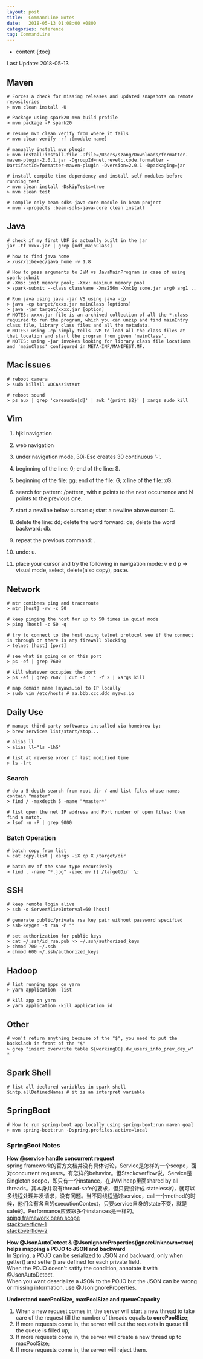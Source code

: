 ```yaml
---
layout: post
title:  CommandLine Notes
date:   2018-05-13 01:08:00 +0800
categories: reference
tag: CommandLine
---
```


* content
{:toc}



Last Update: 2018-05-13

## Maven
```shell
# Forces a check for missing releases and updated snapshots on remote repositories
> mvn clean install -U

# Package using spark20 mvn build profile
> mvn package -P spark20

# resume mvn clean verify from where it fails
> mvn clean verify -rf :[module name]

# manually install mvn plugin
> mvn install:install-file -Dfile=/Users/szang/Downloads/formatter-maven-plugin-2.0.1.jar -DgroupId=net.revelc.code.formatter -DartifactId=formatter-maven-plugin -Dversion=2.0.1 -Dpackaging=jar

# install compile time dependency and install self modules before running test
> mvn clean install -DskipTests=true
> mvn clean test

# compile only beam-sdks-java-core module in beam project
> mvn --projects :beam-sdks-java-core clean install
```

## Java
```shell
# check if my first UDF is actually built in the jar
jar -tf xxxx.jar | grep [udf_mainClass]

# how to find java home
> /usr/libexec/java_home -v 1.8

# How to pass arguments to JVM vs JavaMainProgram in case of using spark-submit
# -Xms: init memory pool; -Xmx: maximum memory pool
> spark-submit --class className -Xms256m -Xmx1g some.jar arg0 arg1 ..

# Run java using java -jar VS using java -cp
> java -cp target/xxxx.jar mainClass [options]
> java -jar target/xxxx.jar [option]
# NOTES: xxxx.jar file is an archived collection of all the *.class required to run the program, which you can unzip and find mainEntry class file, library class files and all the metadata.
# NOTES: using -cp simply tells JVM to load all the class files at that location and start the program from given 'mainClass'.
# NOTES: using -jar invokes looking for library class file locations and 'mainClass' configured in META-INF/MANIFEST.MF.

```


## Mac issues
```shell
# reboot camera
> sudo killall VDCAssistant

# reboot sound
> ps aux | grep 'coreaudio[d]' | awk '{print $2}' | xargs sudo kill
```


## Vim
1. hjkl navigation  

2. web navigation  

3. under navigation mode, 30i-Esc creates 30 continuous '-'.  

4. beginning of the line: 0; end of the line: $.  

5. beginning of the file: gg; end of the file: G; x line of the file: xG.  

6. search for pattern: /pattern, with n points to the next  occurrence and N points to the previous one.  

7. start a newline below cursor: o; start a newline above cursor: O.  

8. delete the line: dd; delete the word forward: de; delete the word backward: db.  

9. repeat the previous command: .  

10. undo: u.  

11. place your cursor and try the following in navigation mode: v e d p => visual mode, select, delete(also copy), paste.  


## Network
```shell
# mtr comibnes ping and traceroute
> mtr [host] -rw -c 50

# keep pinging the host for up to 50 times in quiet mode
> ping [host] -c 50 -q

# try to connect to the host using telnet protocol see if the connect is through or there is any firewall blocking
> telnet [host] [port]

# see what is going on on this port
> ps -ef | grep 7600

# kill whatever occupies the port
> ps -ef | grep 7607 | cut -d ' ' -f 2 | xargs kill

# map domain name [myaws.io] to IP locally
> sudo vim /etc/hosts # aa.bbb.ccc.ddd myaws.io
```


## Daily Use
```shell
# manage third-party softwares installed via homebrew by:
> brew services list/start/stop...

# alias ll
> alias ll="ls -lhG"

# list at reverse order of last modified time
> ls -lrt
```


### Search
```shell
# do a 5-depth search from root dir / and list files whose names contain "master"
> find / -maxdepth 5 -name "*master*"

# list open the net IP address and Port number of open files; then find a match.
> lsof -n -P | grep 9000
```


### Batch Operation
```shell
# batch copy from list
> cat copy.list | xargs -iX cp X /target/dir

# batch mv of the same type recursively
> find . -name "*.jpg" -exec mv {} /targetDir  \;
```


## SSH
```shell
# keep remote login alive
> ssh -o ServerAliveInterval=60 [host]

# generate public/private rsa key pair without password specified
> ssh-keygen -t rsa -P ""

# set authorization for public keys
> cat ~/.ssh/id_rsa.pub >> ~/.ssh/authorized_keys
> chmod 700 ~/.ssh
> chmod 600 ~/.ssh/authorized_keys
```


## Hadoop
```shell
# list running apps on yarn
> yarn application -list

# kill app on yarn
> yarn application -kill application_id
```


## Other
```shell
# won't return anything because of the "$", you need to put the backslash in front of the "$"
> grep "insert overwrite table ${workingDB}.dw_users_info_prev_day_w" *

```


## Spark Shell
```shell
# list all declared variables in spark-shell
$intp.allDefinedNames # it is an interpret variable
```


## SpringBoot
```shell
# How to run spring-boot app locally using spring-boot:run maven goal
> mvn spring-boot:run -Dspring.profiles.active=local
```

### SpringBoot Notes
__How @service handle concurrent request__  
spring framework的官方文档并没有具体讨论，Service是怎样的一个scope，面对concurrent requests，有怎样的behavior。但Stackoverflow说，Service是Singleton scope，即只有一个instance，在JVM heap里面shared by all threads。其本身并没有thread-safe的要求，但只要设计成 stateless的，就可以多线程处理并发请求，没有问题。当不同线程通过service，call一个method的时候，他们会有各自的executionContext，只要service自身的state不变，就是safe的。Performance应该跟多个instances是一样的。  
[sping framework bean scope](https://docs.spring.io/spring/docs/current/spring-framework-reference/core.html#beans-factory-scopes-singleton)  
[stackoverflow-1](https://stackoverflow.com/questions/25617962/how-does-the-singleton-bean-serve-the-concurrent-request)  
[stackoverflow-2](https://stackoverflow.com/questions/15745140/are-spring-objects-thread-safe)  


__How @JsonAutoDetect & @JsonIgnoreProperties(ignoreUnknown=true) helps mapping a POJO to JSON and backward__  
In Spring, a POJO can be serialized to JSON and backward, only when getter() and setter() are defined for each private field.  
When the POJO doesn't satify the condition, annotate it with @JsonAutoDetect.   
When you want deserialize a JSON to the POJO but the JSON can be wrong or missing information, use @JsonIgnoreProperties.   

__Understand corePoolSize, maxPoolSize and queueCapacity__  
1. When a new request comes in, the server will start a new thread to take care of the request till the number of threads equals to __corePoolSize__;  
2. If more requests come in, the server will put the requests in queue till the queue is filled up;  
3. If more requests come in, the server will create a new thread up to maxPoolSize;
4. If more requests come in, the server will reject them.
